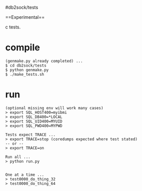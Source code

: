 #db2sock/tests

==Experimental==

c tests. 

# compile

```
(genmake.py already completed) ...
$ cd db2sock/tests
$ python genmake.py
$ ./make_tests.sh
```

# run
```
(optional missing env will work many cases)
> export SQL_HOST400=myibmi
> export SQL_DB400=*LOCAL
> export SQL_UID400=MYUID
> export SQL_PWD400=MYPWD

Tests expect TRACE ...
> export TRACE=stop (coredumps expected where test stated)
-- or --
> export TRACE=on

Run all ...
> python run.py


One at a time ...
> test0000_do_thing_32
> test0000_do_thing_64

```

